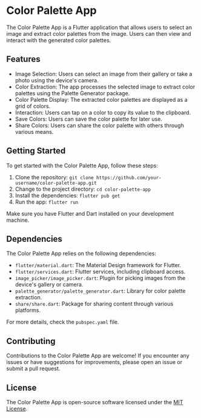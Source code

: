 # Color Palette App

The Color Palette App is a Flutter application that allows users to select an image and extract color palettes from the image. Users can then view and interact with the generated color palettes.

## Features

- Image Selection: Users can select an image from their gallery or take a photo using the device's camera.
- Color Extraction: The app processes the selected image to extract color palettes using the Palette Generator package.
- Color Palette Display: The extracted color palettes are displayed as a grid of colors.
- Interaction: Users can tap on a color to copy its value to the clipboard.
- Save Colors: Users can save the color palette for later use.
- Share Colors: Users can share the color palette with others through various means.


## Getting Started

To get started with the Color Palette App, follow these steps:

1. Clone the repository: `git clone https://github.com/your-username/color-palette-app.git`
2. Change to the project directory: `cd color-palette-app`
3. Install the dependencies: `flutter pub get`
4. Run the app: `flutter run`

Make sure you have Flutter and Dart installed on your development machine.

## Dependencies

The Color Palette App relies on the following dependencies:

- `flutter/material.dart`: The Material Design framework for Flutter.
- `flutter/services.dart`: Flutter services, including clipboard access.
- `image_picker/image_picker.dart`: Plugin for picking images from the device's gallery or camera.
- `palette_generator/palette_generator.dart`: Library for color palette extraction.
- `share/share.dart`: Package for sharing content through various platforms.

For more details, check the `pubspec.yaml` file.

## Contributing

Contributions to the Color Palette App are welcome! If you encounter any issues or have suggestions for improvements, please open an issue or submit a pull request.

## License

The Color Palette App is open-source software licensed under the [MIT License](LICENSE).
